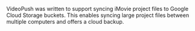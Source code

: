 VideoPush was written to support syncing iMovie project files to Google Cloud Storage buckets. This enables syncing large project files between multiple computers and offers a cloud backup.
